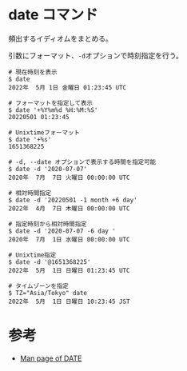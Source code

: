 # date コマンド

頻出するイディオムをまとめる。

引数にフォーマット、`-d`オプションで時刻指定を行う。

```console
# 現在時刻を表示
$ date
2022年  5月 1日 金曜日 01:23:45 UTC

# フォーマットを指定して表示
$ date '+%Y%m%d %H:%M:%S'
20220501 01:23:45

# Unixtimeフォーマット
$ date '+%s'
1651368225

# -d, --date オプションで表示する時間を指定可能
$ date -d '2020-07-07'
2020年  7月  7日 火曜日 00:00:00 UTC

# 相対時間指定
$ date -d '20220501 -1 month +6 day'
2022年  4月  7日 木曜日 00:00:00 UTC

# 指定時刻から相対時間指定
$ date -d '2020-07-07 -6 day '
2020年  7月  1日 水曜日 00:00:00 UTC

# Unixtime指定
$ date -d '@1651368225'
2022年  5月  1日 日曜日 01:23:45 UTC

# タイムゾーンを指定
$ TZ="Asia/Tokyo" date
2022年  5月  1日 日曜日 10:23:45 JST
```

# 参考

- [Man page of DATE](https://linuxjm.osdn.jp/html/GNU_coreutils/man1/date.1.html)
